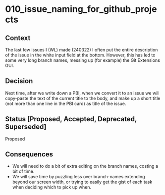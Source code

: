 # 010_issue_naming_for_github_projects

## Context
The last few issues I (WL) made (240322) I often put the entire description of the issue in the white input field at the bottom. However, this has led to some very long branch names, messing up (for example) the Git Extensions GUI. 

## Decision
Next time, after we write down a PBI, when we convert it to an issue we will copy-paste the text of the current title to the body, and make up a short title (not more than one line in the PBI card) as title of the issue.

## Status [Proposed, Accepted, Deprecated, Superseded]

Proposed

## Consequences
- We will need to do a bit of extra editing on the branch names, costing a bit of time.
- We will save time by puzzling less over branch-names extending beyond our screen width, or trying to easily get the gist of each task when deciding which to pick up when.